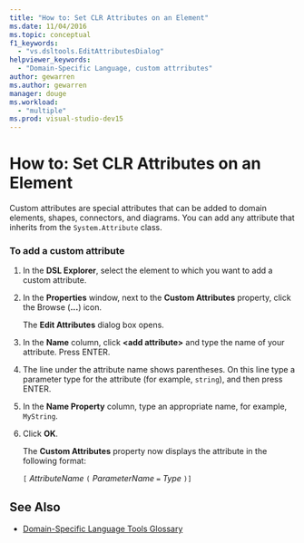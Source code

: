 ```yaml
---
title: "How to: Set CLR Attributes on an Element"
ms.date: 11/04/2016
ms.topic: conceptual
f1_keywords:
  - "vs.dsltools.EditAttributesDialog"
helpviewer_keywords:
  - "Domain-Specific Language, custom attrributes"
author: gewarren
ms.author: gewarren
manager: douge
ms.workload:
  - "multiple"
ms.prod: visual-studio-dev15
---
```

# How to: Set CLR Attributes on an Element
Custom attributes are special attributes that can be added to domain elements, shapes, connectors, and diagrams. You can add any attribute that inherits from the `System.Attribute` class.

### To add a custom attribute

1.  In the **DSL Explorer**, select the element to which you want to add a custom attribute.

2.  In the **Properties** window, next to the **Custom Attributes** property, click the Browse (**...**) icon.

     The **Edit Attributes** dialog box opens.

3.  In the **Name** column, click **\<add attribute>** and type the name of your attribute. Press ENTER.

4.  The line under the attribute name shows parentheses. On this line type a parameter type for the attribute (for example, `string`), and then press ENTER.

5.  In the **Name Property** column, type an appropriate name, for example, `MyString`.

6.  Click **OK**.

     The **Custom Attributes** property now displays the attribute in the following format:

     `[` *AttributeName* `(` *ParameterName* `=` *Type* `)]`

## See Also

- [Domain-Specific Language Tools Glossary](https://msdn.microsoft.com/ca5e84cb-a315-465c-be24-76aa3df276aa)